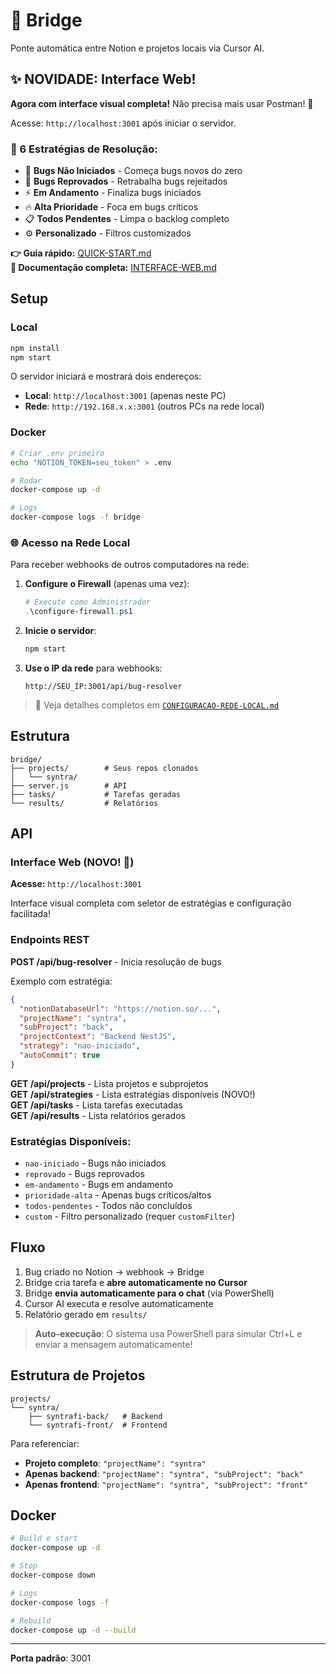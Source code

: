 # 🌉 Bridge

Ponte automática entre Notion e projetos locais via Cursor AI.

## ✨ NOVIDADE: Interface Web!

**Agora com interface visual completa!** Não precisa mais usar Postman! 🎉

Acesse: `http://localhost:3001` após iniciar o servidor.

### 🎯 6 Estratégias de Resolução:
- 🚀 **Bugs Não Iniciados** - Começa bugs novos do zero
- 🔄 **Bugs Reprovados** - Retrabalha bugs rejeitados
- ⚡ **Em Andamento** - Finaliza bugs iniciados
- 🔥 **Alta Prioridade** - Foca em bugs críticos
- 📋 **Todos Pendentes** - Limpa o backlog completo
- ⚙️ **Personalizado** - Filtros customizados

**👉 Guia rápido:** [QUICK-START.md](./QUICK-START.md)  
**📖 Documentação completa:** [INTERFACE-WEB.md](./INTERFACE-WEB.md)

## Setup

### Local
```bash
npm install
npm start
```

O servidor iniciará e mostrará dois endereços:
- **Local**: `http://localhost:3001` (apenas neste PC)
- **Rede**: `http://192.168.x.x:3001` (outros PCs na rede local)

### Docker
```bash
# Criar .env primeiro
echo "NOTION_TOKEN=seu_token" > .env

# Rodar
docker-compose up -d

# Logs
docker-compose logs -f bridge
```

### 🌐 Acesso na Rede Local

Para receber webhooks de outros computadores na rede:

1. **Configure o Firewall** (apenas uma vez):
   ```powershell
   # Execute como Administrador
   .\configure-firewall.ps1
   ```

2. **Inicie o servidor**:
   ```bash
   npm start
   ```

3. **Use o IP da rede** para webhooks:
   ```
   http://SEU_IP:3001/api/bug-resolver
   ```

> 📖 Veja detalhes completos em [`CONFIGURACAO-REDE-LOCAL.md`](./CONFIGURACAO-REDE-LOCAL.md)

## Estrutura

```
bridge/
├── projects/        # Seus repos clonados
│   └── syntra/
├── server.js        # API
├── tasks/           # Tarefas geradas
└── results/         # Relatórios
```

## API

### Interface Web (NOVO! 🎉)
**Acesse:** `http://localhost:3001`

Interface visual completa com seletor de estratégias e configuração facilitada!

### Endpoints REST

**POST /api/bug-resolver** - Inicia resolução de bugs

Exemplo com estratégia:
```json
{
  "notionDatabaseUrl": "https://notion.so/...",
  "projectName": "syntra",
  "subProject": "back",
  "projectContext": "Backend NestJS",
  "strategy": "nao-iniciado",
  "autoCommit": true
}
```

**GET /api/projects** - Lista projetos e subprojetos  
**GET /api/strategies** - Lista estratégias disponíveis (NOVO!)  
**GET /api/tasks** - Lista tarefas executadas  
**GET /api/results** - Lista relatórios gerados

### Estratégias Disponíveis:
- `nao-iniciado` - Bugs não iniciados
- `reprovado` - Bugs reprovados
- `em-andamento` - Bugs em andamento
- `prioridade-alta` - Apenas bugs críticos/altos
- `todos-pendentes` - Todos não concluídos
- `custom` - Filtro personalizado (requer `customFilter`)

## Fluxo

1. Bug criado no Notion → webhook → Bridge
2. Bridge cria tarefa e **abre automaticamente no Cursor**
3. Bridge **envia automaticamente para o chat** (via PowerShell)
4. Cursor AI executa e resolve automaticamente
5. Relatório gerado em `results/`

> **Auto-execução**: O sistema usa PowerShell para simular Ctrl+L e enviar a mensagem automaticamente!

## Estrutura de Projetos

```
projects/
└── syntra/
    ├── syntrafi-back/   # Backend
    └── syntrafi-front/  # Frontend
```

Para referenciar:
- **Projeto completo**: `"projectName": "syntra"`
- **Apenas backend**: `"projectName": "syntra", "subProject": "back"`
- **Apenas frontend**: `"projectName": "syntra", "subProject": "front"`

## Docker

```bash
# Build e start
docker-compose up -d

# Stop
docker-compose down

# Logs
docker-compose logs -f

# Rebuild
docker-compose up -d --build
```

---

**Porta padrão**: 3001
